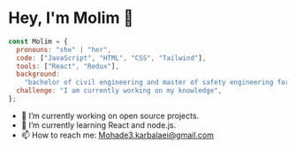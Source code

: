 # Hey, I'm Molim 👋

```js
const Molim = {
  pronouns: "she" | "her",
  code: ["JavaScript", "HTML", "CSS", "Tailwind"],
  tools: ["React", "Redux"],
  background:
    "bachelor of civil engineering and master of safety engineering for transport",
  challenge: "I am currently working on my knowledge",
};
```

- 🔭 I’m currently working on open source projects.
- 🌱 I’m currently learning React and node.js.
- 📫 How to reach me: Mohade3.karbalaei@gmail.com
